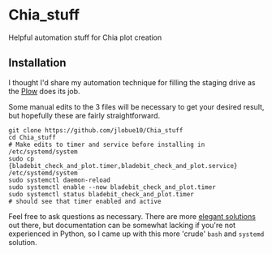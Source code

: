 # Chia_stuff
Helpful automation stuff for Chia plot creation

## **Installation**

I thought I'd share my automation technique for filling the staging drive as the [Plow](https://github.com/lmacken/plow) does its job.

Some manual edits to the 3 files will be necessary to get your desired result, but hopefully these are fairly straightforward.

```
git clone https://github.com/jlobue10/Chia_stuff
cd Chia_stuff
# Make edits to timer and service before installing in /etc/systemd/system
sudo cp {bladebit_check_and_plot.timer,bladebit_check_and_plot.service} /etc/systemd/system
sudo systemctl daemon-reload
sudo systemctl enable --now bladebit_check_and_plot.timer
sudo systemctl status bladebit_check_and_plot.timer
# should see that timer enabled and active
```

Feel free to ask questions as necessary. There are more [elegant solutions](https://github.com/graemes/mownplow) out there, but documentation can be somewhat lacking if you're not experienced in Python, so I came up with this more 'crude' `bash` and `systemd` solution.
